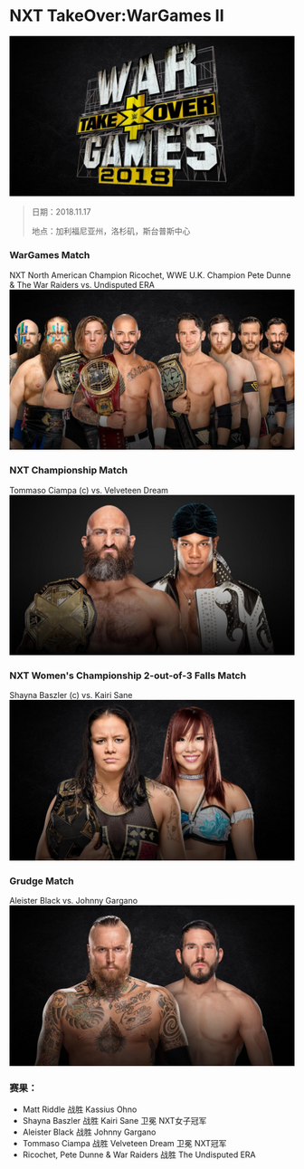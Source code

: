 # NXT TakeOver:WarGames II
![](MatchCard/0.jpg)

>日期：2018.11.17
>
>地点：加利福尼亚州，洛杉矶，斯台普斯中心

### WarGames Match
NXT North American Champion Ricochet, WWE U.K. Champion Pete Dunne & The War Raiders vs. Undisputed ERA
![](MatchCard/1.jpg)

### NXT Championship Match
Tommaso Ciampa (c) vs. Velveteen Dream
![](MatchCard/2.jpg)

### NXT Women's Championship 2-out-of-3 Falls Match
Shayna Baszler (c) vs. Kairi Sane 
![](MatchCard/3.jpg)

### Grudge Match
Aleister Black vs. Johnny Gargano 
![](MatchCard/4.jpg)



### 赛果：
- Matt Riddle 战胜 Kassius Ohno
- Shayna Baszler 战胜 Kairi Sane 卫冕 NXT女子冠军
- Aleister Black 战胜 Johnny Gargano
- Tommaso Ciampa 战胜 Velveteen Dream 卫冕 NXT冠军
- Ricochet, Pete Dunne & War Raiders 战胜 The Undisputed ERA
